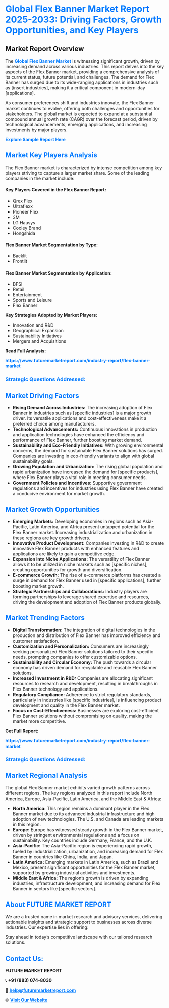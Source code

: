 <h1 style="color: #007BFF;">Global Flex Banner Market Report 2025-2033: Driving Factors, Growth Opportunities, and Key Players</h1>

<section id="overview">
<h2>Market Report Overview</h2>
<p>The <a href="https://www.futuremarketreport.com/industry-report/flex-banner-market" style="color: #007BFF; text-decoration: none;"><strong>Global Flex Banner Market</strong></a> is witnessing significant growth, driven by increasing demand across various industries. This report delves into the key aspects of the Flex Banner market, providing a comprehensive analysis of its current status, future potential, and challenges. The demand for Flex Banner has surged due to its wide-ranging applications in industries such as [insert industries], making it a critical component in modern-day [applications].</p>
<p>As consumer preferences shift and industries innovate, the Flex Banner market continues to evolve, offering both challenges and opportunities for stakeholders. The global market is expected to expand at a substantial compound annual growth rate (CAGR) over the forecast period, driven by technological advancements, emerging applications, and increasing investments by major players.</p>
</section>

<section id="overview">
<p><a href="https://www.futuremarketreport.com/request-sample/reportId=116316" style="color: #007BFF; text-decoration: none;"><strong>Explore Sample Report Here</strong></a></p>
</section>

<section id="key-players">
<h2 style="color: #007BFF;">Market Key Players Analysis</h2>
<p>The Flex Banner market is characterized by intense competition among key players striving to capture a larger market share. Some of the leading companies in the market include:</p>
<h4>Key Players Covered in the Flex Banner Report:</h4>
<ul><li>Qrex Flex</li><li>Ultraflexx</li><li>Pioneer Flex</li><li>3M</li><li>LG Hausys</li><li>Cooley Brand</li><li>Hongshida</li></ul>
<h4>Flex Banner Market Segmentation by Type:</h4>
<ul><li>Backlit</li><li>Frontlit</li></ul>

<h4>Flex Banner Market Segmentation by Application:</h4>
<ul><li>BFSI</li><li>Retail</li><li>Entertainment</li><li>Sports and Leisure</li><li>Flex Banner</li></ul>
<p><strong>Key Strategies Adopted by Market Players:</strong></p>
<ul>
<li>Innovation and R&D</li>
<li>Geographical Expansion</li>
<li>Sustainability Initiatives</li>
<li>Mergers and Acquisitions</li>
</ul>
</section>

<section>
<p><strong>Read Full Analysis: </strong></p><a href="https://www.futuremarketreport.com/industry-report/flex-banner-market" style="color: #007BFF; text-decoration: none;"><strong>https://www.futuremarketreport.com/industry-report/flex-banner-market</strong></a>
<h3 style="color: #007BFF;">Strategic Questions Addressed:</h3>
</section>

<section id="driving-factors">
<h2 style="color: #007BFF;">Market Driving Factors</h2>
<ul>
<li><strong>Rising Demand Across Industries:</strong> The increasing adoption of Flex Banner in industries such as [specific industries] is a major growth driver. Its versatile applications and cost-effectiveness make it a preferred choice among manufacturers.</li>
<li><strong>Technological Advancements:</strong> Continuous innovations in production and application technologies have enhanced the efficiency and performance of Flex Banner, further boosting market demand.</li>
<li><strong>Sustainability and Eco-Friendly Initiatives:</strong> With growing environmental concerns, the demand for sustainable Flex Banner solutions has surged. Companies are investing in eco-friendly variants to align with global sustainability goals.</li>
<li><strong>Growing Population and Urbanization:</strong> The rising global population and rapid urbanization have increased the demand for [specific products], where Flex Banner plays a vital role in meeting consumer needs.</li>
<li><strong>Government Policies and Incentives:</strong> Supportive government regulations and incentives for industries using Flex Banner have created a conducive environment for market growth.</li>
</ul>
</section>

<section id="growth-opportunities">
<h2 style="color: #007BFF;">Market Growth Opportunities</h2>
<ul>
<li><strong>Emerging Markets:</strong> Developing economies in regions such as Asia-Pacific, Latin America, and Africa present untapped potential for the Flex Banner market. Increasing industrialization and urbanization in these regions are key growth drivers.</li>
<li><strong>Innovative Product Development:</strong> Companies investing in R&D to create innovative Flex Banner products with enhanced features and applications are likely to gain a competitive edge.</li>
<li><strong>Expansion into Niche Applications:</strong> The versatility of Flex Banner allows it to be utilized in niche markets such as [specific niches], creating opportunities for growth and diversification.</li>
<li><strong>E-commerce Growth:</strong> The rise of e-commerce platforms has created a surge in demand for Flex Banner used in [specific applications], further boosting market growth.</li>
<li><strong>Strategic Partnerships and Collaborations:</strong> Industry players are forming partnerships to leverage shared expertise and resources, driving the development and adoption of Flex Banner products globally.</li>
</ul>
</section>

<section id="trending-factors">
<h2 style="color: #007BFF;">Market Trending Factors</h2>
<ul>
<li><strong>Digital Transformation:</strong> The integration of digital technologies in the production and distribution of Flex Banner has improved efficiency and customer satisfaction.</li>
<li><strong>Customization and Personalization:</strong> Consumers are increasingly seeking personalized Flex Banner solutions tailored to their specific needs, prompting companies to offer customizable options.</li>
<li><strong>Sustainability and Circular Economy:</strong> The push towards a circular economy has driven demand for recyclable and reusable Flex Banner solutions.</li>
<li><strong>Increased Investment in R&D:</strong> Companies are allocating significant resources to research and development, resulting in breakthroughs in Flex Banner technology and applications.</li>
<li><strong>Regulatory Compliance:</strong> Adherence to strict regulatory standards, particularly in industries like [specific industries], is influencing product development and quality in the Flex Banner market.</li>
<li><strong>Focus on Cost-Effectiveness:</strong> Businesses are exploring cost-efficient Flex Banner solutions without compromising on quality, making the market more competitive.</li>
</ul>
</section>

<section>
<p><strong>Get Full Report: </strong></p><a href="https://www.futuremarketreport.com/industry-report/flex-banner-market" style="color: #007BFF; text-decoration: none;"><strong>https://www.futuremarketreport.com/industry-report/flex-banner-market</strong></a>
<h3 style="color: #007BFF;">Strategic Questions Addressed:</h3>
</section>


<section id="regional-analysis">
<h2 style="color: #007BFF;">Market Regional Analysis</h2>
<p>The global Flex Banner market exhibits varied growth patterns across different regions. The key regions analyzed in this report include North America, Europe, Asia-Pacific, Latin America, and the Middle East & Africa:</p>
<ul>
<li><strong>North America:</strong> This region remains a dominant player in the Flex Banner market due to its advanced industrial infrastructure and high adoption of new technologies. The U.S. and Canada are leading markets in this region.</li>
<li><strong>Europe:</strong> Europe has witnessed steady growth in the Flex Banner market, driven by stringent environmental regulations and a focus on sustainability. Key countries include Germany, France, and the U.K.</li>
<li><strong>Asia-Pacific:</strong> The Asia-Pacific region is experiencing rapid growth, fueled by industrialization, urbanization, and increasing demand for Flex Banner in countries like China, India, and Japan.</li>
<li><strong>Latin America:</strong> Emerging markets in Latin America, such as Brazil and Mexico, present significant opportunities for the Flex Banner market, supported by growing industrial activities and investments.</li>
<li><strong>Middle East & Africa:</strong> The region’s growth is driven by expanding industries, infrastructure development, and increasing demand for Flex Banner in sectors like [specific sectors].</li>
</ul>
</section>

<footer>
<h2 style="color: #007BFF;">About FUTURE MARKET REPORT</h2>
<p>We are a trusted name in market research and advisory services, delivering actionable insights and strategic support to businesses across diverse industries. Our expertise lies in offering:</p>

<p>Stay ahead in today’s competitive landscape with our tailored research solutions.</p>

<h2 style="color: #007BFF;">Contact Us:</h2>
<p><strong>FUTURE MARKET REPORT</strong></p>
<p>📞 <strong>+91 (883) 074-8030</strong></p>
<p>📧 <strong><a href="mailto:help@futuremarketreport.com" style="color: #007BFF;">help@futuremarketreport.com</a></strong></p>
<p>🌐 <strong><a href="https://www.futuremarketreport.com/" style="color: #007BFF;">Visit Our Website</a></strong></p>
</footer>